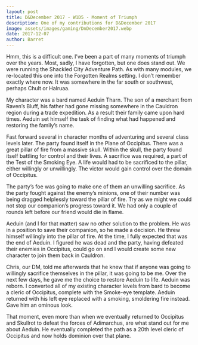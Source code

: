 ```yaml
---
layout: post
title: D&December 2017 - W1D5 - Moment of Triumph
description: One of my contributions for D&December 2017
image: assets/images/gaming/DnDecember2017.webp
date: 2017-12-07
author: Barret
---
```


Hmm, this is a difficult one. I’ve been a part of many moments of triumph over the years. Most, sadly, I have forgotten, but one does stand out. We were running the Shackled City Adventure Path. As with many modules, we re-located this one into the Forgotten Realms setting. I don’t remember exactly where now. It was somewhere in the far south or southwest, perhaps Chult or Halruaa.

My character was a bard named Aeduin Tharn. The son of a merchant from Raven’s Bluff, his father had gone missing somewhere in the Cauldron region during a trade expedition. As a result their family came upon hard times. Aeduin set himself the task of finding what had happened and restoring the family’s name.

Fast forward several in character months of adventuring and several class levels later. The party found itself in the Plane of Occipitus. There was a great pillar of fire from a massive skull. Within the skull, the party found itself battling for control and their lives. A sacrifice was required, a part of the Test of the Smoking Eye. A life would had to be sacrificed to the pillar, either willingly or unwillingly. The victor would gain control over the domain of Occipitus.

The party’s foe was going to make one of them an unwilling sacrifice. As the party fought against the enemy’s minions, one of their number was being dragged helplessly toward the pillar of fire. Try as we might we could not stop our companion’s progress toward it. We had only a couple of rounds left before our friend would die in flame.

Aeduin (and I for that matter) saw no other solution to the problem. He was in a position to save their companion, so he made a decision. He threw himself willingly into the pillar of fire. At the time, I fully expected that was the end of Aeduin. I figured he was dead and the party, having defeated their enemies in Occipitus, could go on and I would create some new character to join them back in Cauldron.

Chris, our DM, told me afterwards that he knew that if anyone was going to willingly sacrifice themselves in the pillar, it was going to be me. Over the next few days, he gave me the choice to restore Aeduin to life. Aeduin was reborn. I converted all of my existing character levels from bard to become a cleric of Occipitus, complete with the Smoke-eye template. Aeduin returned with his left eye replaced with a smoking, smoldering fire instead. Gave him an ominous look.

That moment, even more than when we eventually returned to Occipitus and Skullrot to defeat the forces of Adimarchus, are what stand out for me about Aeduin. He eventually completed the path as a 20th level cleric of Occipitus and now holds dominion over that plane.
